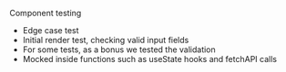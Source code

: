 Component testing
- Edge case test
- Initial render test, checking valid input fields
- For some tests, as a bonus we tested the validation
- Mocked inside functions such as useState hooks and fetchAPI calls